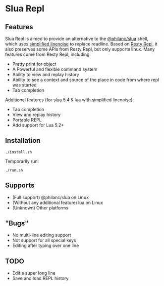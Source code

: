 # Slua Repl

## Features
Slua Repl is aimed to provide an alternative to the [@philanc/slua](https://github.com/philanc/slua) shell, which uses [simplified linenoise](https://github.com/philanc/slua/blob/master/src/linenoise.md) to replace readline.
Based on [Resty Repl](https://github.com/saks/lua-resty-repl), it also preserves some APIs from Resty Repl, but only supports linux.
Many features come from Resty Repl, including:
* Pretty print for object
* A Powerful and flexible command system
* Ability to view and replay history
* Ability to see a context and source of the place in code from where repl was started
* Tab completion

Additional features (for slua 5.4 & lua with simplified linenoise):
* Tab completion
* View and replay history
* Portable REPL
* Add support for Lua 5.2+

## Installation

```shell
./install.sh
```

Temporarily run:
```shell
./run.sh
```

## Supports

* (Full support) @philanc/slua on Linux
* (Without any additional feature) lua on Linux
* (Unknown) Other platforms

## "Bugs"
* No multi-line editing support
* Not support for all special keys
* Editing after typing over one line

## TODO
* Edit a super long line
* Save and load REPL history
